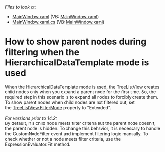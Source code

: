 <!-- default file list -->
*Files to look at*:

* [MainWindow.xaml](./CS/MainWindow.xaml) (VB: [MainWindow.xaml](./VB/MainWindow.xaml))
* [MainWindow.xaml.cs](./CS/MainWindow.xaml.cs) (VB: [MainWindow.xaml](./VB/MainWindow.xaml))
<!-- default file list end -->
# How to show parent nodes during filtering when the HierarchicalDataTemplate mode is used


<p>When the HierarchicalDataTemplate mode is used, the TreeListView creates child nodes only when you expand a parent node for the first time. So, the required step in this scenario is to expand all nodes to forcibly create them. To show parent nodes when child nodes are not filtered out, set the <a href="https://documentation.devexpress.com/#WPF/DevExpressXpfGridTreeListView_FilterModetopic">TreeListView.FilterMode</a> property to "Extended".<br /><br /><em>For versions prior to 14.2:</em><br />By default, if a child node meets filter criteria but the parent node doesn't, the parent node is hidden. To change this behavior, it is necessary to handle the CustomNodeFilter event and implement filtering logic manually. To check whether or not a node meets filter criteria, use the ExpressionEvaluator.Fit method.</p>

<br/>


